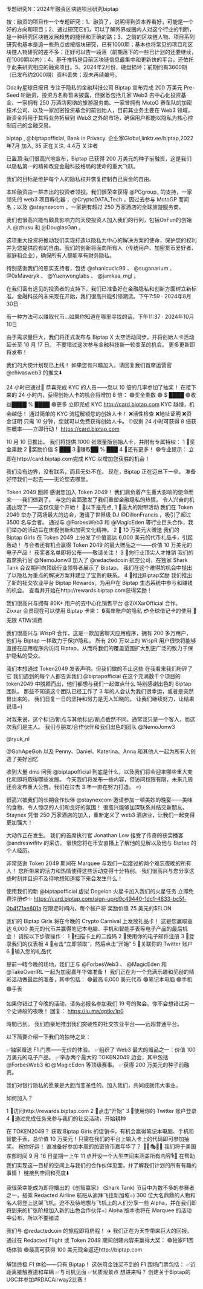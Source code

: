 专题研究N：2024年融资区块链项目研究biptap


按：融资的项目作一个专题研究：1、融资了，说明得到资本界看好，可能是一个好的方向和项目；2、通过研究它们，可以了解外界或圈内人对这个行业的判断，是一种研究区块链发展趋势的捷径和正确的路；3、之前的区块链人物、项目系列研究也基本是追一些热点或按版块研究，已有1000期；基本也将常见的项目和区块链人物研究的差不多；正好可以告一段落（前期落下的一些已计划的还要继续，在1000期以内）；4、基于推特是目前区块链信息最集中和更新快的平台，还依托于此来研究相应的融资项目。5、2024年2月份，硬盘损坏；前期约有3600期（已发布约2000期）资料丢失；现未再续编号。

Odaily星球日报讯 专注于隐私的金融科技公司 Biptap 宣布完成 200 万美元 Pre-Seed 轮融资，投资方名称暂未披露，但据悉包括几家 Web3 去中心化投资基金、一家拥有 250 万酒店网络的旅游服务商、一家曾拥有 MotoG 赛车队的加密技术公司、以及一家加密投资基金的前创始人，目前其业务主要在 Web3 领域，新资金将用于其将业务拓展到 Web3 之外的市场，确保用户都能以隐私为核心控制自己的金融交易。

biptap
,
@biptapofficial,
Bank in Privacy.
企业家Global,linktr.ee/biptap,2022年7月 加入,
35 正在关注,
4.4万 关注者


已置顶:我们很高兴地宣布，Biptap 已获得 200 万美元的种子前融资，这是我们以隐私第一的精神改变金融科技格局的使命的重大飞跃。

我们的目标是维护每个人的隐私权并恢复控制自己资金的自由。

本轮融资由一群杰出的投资者领投。我们很荣幸获得
@PGgroup_
的支持，一家领先的 web3 项目孵化器； 
@CryptoDATA_Tech
 ，因过去参与 MotoGP 而闻名；以及
@staynexcom
 ，一家拥有超过 250 万家酒店的全球旅游服务商。

我们也很高兴能有颇具影响力的天使投资人加入我们的行列，包括OxFun的创始人
@zhusu
和
@DouglasGan
 。

这项重大投资将推动我们实现打造以隐私为中心的解决方案的使命，保护您的权利并为您提供应有的自由。我们的创新将面向所有人（传统用户、加密货币爱好者、家庭和企业），确保所有人都能享有财务隐私。

特别感谢我们的忠实支持者，包括
@shanicucic96
 、 
@suganarium
 、 
@0xMaveryk
 、 
@Yuenwonglabs
 、 
@jamkaa_mgl
 。

在我们富有远见的投资者的支持下，我们已准备好在金融隐私和创新方面树立新标准。金融科技的未来现在开始，我们很高兴能引领潮流。下午7:59 · 2024年8月30日
·

有一种方法可以赚取代币...如果你知道在哪里寻找的话。下午11:37 · 2024年10月10日

由于需求量巨大，我们将正式发布与 Biptap X 太空活动同步，并将创始人卡活动延长至 10 月 17 日。
不要错过这次参与金融科技新一轮变革的机会。
更多更新即将发布！

我们的大使计划现已上线！
如果您有兴趣加入，请回复我们首席运营官
@chivasweb3
的推文⬇️

24 小时已通过🚨
恭喜完成 KYC 的人员——您以 10 倍的几率参加了抽奖！
在接下来的 24 小时内，获得创始人卡的机会将增加 8 倍：
🟢奖金乘数
🟢 $ ████
🟢收益████ % ████
🟢更多
立即完成 KYC http://card.biptap.com
KYC 越慢，机会越低！
通过简单的 KYC 流程解锁您的创始人卡！
❌活性检查
❌地址证明
❌资金证明
只需 10 分钟，您就可以免费获得创始人卡。
⏰仅剩 24 小时可获得 8 倍获胜概率——立即行动！
https://card.biptap.com

10 月 10 日推出。
我们将提供 1000 张限量版创始人卡，并附有专属特权：
1 ⃣奖金乘数
2 ⃣奖励价值 $ ███
3 ⃣赚取██ % ███
4 ⃣还有更多！
🟢专业提示：
立即在http://card.biptap.com完成 KYC 以增加您获胜的机会！

我们没有边界，没有联系，而且无处不在。
现在，Biptap 正在迈出下一步。
准备好带我们一起去——无论您去哪里。

Token 2049 回顾
感谢您加入 Token 2049！
我们肩负着产生重大影响的使命而来——我们做到了。
与您的会面激发了我们重塑金融隐私的热情。
令人兴奋的机遇出现了——这仅仅是个开始！
🧵以下是亮点,
1 ⃣最大的附带活动
我们在 Token 2049 举办了两场最大的边会，邀请了世界级 DJ 
@DillonFrancis
 ，吸引了超过 3500 名与会者。
通过与
@ForbesWeb3
和
@MagicEden
等行业巨头合作，我们举办的活动旨在庆祝创新和加密文化精神。
2 ⃣ 10 万美元大赠送
我们的 Biptap Girls 在 Token 2049 上分发了价值高达 6,000 美元的代币礼品卡，引起轰动！
与会者还有机会赢得 Token 2049 的最大赠品之一——价值 10 万美元的电子产品！
获奖者名单即将公布——敬请关注！
3 ⃣向行业顶尖人才推销
我们的首席执行官
@NemoJonw3
加入了
@redactedcoin
航空公司，在独家 Shark Tank 会议期间向顶级行业领导者展示了 Biptap。
我们在这个难得的机会中提出了以隐私为重点的解决方案并建立了宝贵的联系。
4 ⃣推出Biptap奖励
我们推出了新的社交农业平台 Biptap Rewards，为用户在 Biptap 生态系统中参与和赚钱的机会。
查看并开始在http://rewards.biptap.com获得奖励！

我们很高兴与拥有 80K+ 用户的去中心化销售平台
@ZiXXarOfficial
合作。
Zixxar 会员现在可以使用 Biptap 卡来：
🔒离岸账户的隐私
💳全球借记卡的使用
💸无限 ATM/消费

我们很高兴与 WispR 合作，这是一款加密聊天应用程序，拥有 200 多万用户，他们与 Biptap 一样致力于保护隐私。
所有 200 万以上的 WispR 用户很快将能够直接在应用程序内访问 Biptap，从而将我们的覆盖范围扩大到更广泛的致力于保护隐私的受众。

我们本想通过 Token2049 发表声明，但我们做的不止这些
在我看来我们粉碎了它
我们遇到的每个人都告诉我们
@biptapofficial
在这个充满数千个项目的 token2049 中脱颖而出，他们都想与我们一起做点什么
特别感谢出色的 Biptap 团队。
那些不知道这个团队已经工作了 3 年的人会认为我们很幸运，或者是突然冒出来的。
我们日复一日的坚持和努力是无人知晓的。
让我们继续努力，让结果说话=)

对我来说，这个标记/断点与其他标记/断点截然不同。通常我只是一个客人，而这次我们是主人。
我们与朋友/合作伙伴和我们出色的团队
@NemoJonw3
 
@ryuk_nl
 
@GohApeGoh
以及 Penny、Daniel、Katerina、Anna 和其他人一起为所有人创造了美好回忆

收到大量 dms 问我
@biptapofficial
到底是什么，以及我们将会迎来哪些重大变化和即将取得哪些发展。
今天我们将发布一些内容，但访问权限有限，未来几周还会发布重大公告。我们在过去 3 年一直在努力打造。 =)

很高兴被我们的长期合作伙伴
@staynexcom
邀请参加一顿美妙的晚宴——美味的食物、令人惊叹的人们和良好的氛围！
很高兴能够加深联系并结交新朋友。
Staynex 凭借 250 万家酒店的加入，重新定义了 web3 酒店业，让我们一起变得更加强大！

大动作正在发生。
我们的首席执行官 Jonathan Low 接受了传奇的获奖播客
@andreswifitv
的采访。
很快您将在币安直播上了解他的见解以及他与 Biptap 的个人经历。

非常感谢 Token 2049 期间在 Marquee 与我们一起度过的两个难忘夜晚的所有人！
您所带来的活力和热情使得这些活动变得十分特别。
我们很高兴与您分享这些时刻并且迫不及待地想知道接下来会发生什么！

使用我们的新
@biptapofficial
虚拟 Dogelon 火星卡加入我们的火星任务
立即免费注册💳✨
https://card.biptap.com/sign-up/d9c49440-1dc1-4833-bc5f-0b4f71ae801a
在限定时间内，每个帐户将
奖励价值 25 美元的$ELON

我们的 Biptap Girls 将在今晚的 Crypto Carnival 上发放礼品卡！
这是您赢取高达 6,000 美元的代币并赢得笔记本电脑、手机和智能手表等电子产品的最后机会！
请按以下步骤操作：
1 ⃣扫描卡上的二维码
2 ⃣使用你的电子邮件注册
3 ⃣登录我们的仪表板
4 ⃣点击“立即领取”，然后点击“开始”
5 ⃣关联你的 Twitter 账户
6 ⃣输入您的礼品代

提前一睹今晚的场地，我们正与
@ForbesWeb3
 、 
@MagicEden
和
@TakeOverIRL
一起为加密嘉年华做准备！
我们正在为一个充满乐趣和奖励的精彩活动做最后的准备，其中包括：
🟢最高 6,000 美元代币
🟢笔记本电脑
🟢手机
🟢手表

如果你错过了今晚的活动，请务必报名参加我们 19 号的聚会。你不会想错过另一个史诗般的夜晚！
回复： https://lu.ma/optkv1p0

時間已到。
我们自豪地推出我们突破性的社交农业平台——远超普通平台。

以下简要介绍一下我们的独特之处：

✅独家赠送 F1 门票——无价的体验。
✅组织了 Web3 最大的赠品之一：价值 100 万美元的电子产品。
✅举办两个最大的 TOKEN2049 边会，其中包括
@ForbesWeb3
和
@MagicEden
等顶级赛事。
✅获得 200 万美元的种子前融资。

我们对银行隐私的愿景是大胆而变革性的。加入我们，共同成就伟大事业。

如何加入？

1 ⃣访问http://rewards.biptap.com
2 ⃣点击“开始”
3 ⃣使用你的 Twitter 账户登录
4 ⃣通过完成任务来参与我们的社交活动，开始耕种

在 TOKEN2049？
获取 Biptap Girls 的促销卡，有机会赢得笔记本电脑、手机和智能手表，总价值 10 万美元！只需在我们的平台上输入卡上的代码即可参加抽奖。
祝你好运！
谁准备好参加本周的加密货币嘉年华了？ 🎡🎠🎭🇸🇬
我们将于美国东部时间 9 月 16 日星期一上午 11 点开设一个大型空间来涵盖所有内容🎙️🔔
在帮助我们实现这一目标的空间上与我们的合作伙伴见面，并了解我们计划的所有有趣的事情！
链接到空间和亮度⬇️

我很荣幸能成为即将播出的《创智赢家》 (Shark Tank) 节目中为数不多的参赛者之一，搭乘 Redacted Airline 航班从迪拜飞往新加坡=)
300 位大名鼎鼎的人物和名人将登上这架飞机。迫不及待地想与飞机上的人们分享一些 Alpha，并在我们即将到来的扩张阶段加入新的出色合作伙伴=)
Alpha 版本也将在 Marquee 的活动中公布，所以不要错过

我们与
@redactedcoin
的旅程即将启程！ ✈️
我们正在为天空带来巨大的回报。
通过在 Redacted Flight 或 Token 2049 期间创建内容来赢得大奖：
🟢独家F1围场体验
🟢最高可获得 100 美元现金返还http://biptap.com

解锁终极 F1 体验——只有 Biptap！
这张用金钱买不到的 F1 围场门票包括：
✅近距离接触赛道和车辆
✅与司机见面
✅优质观景点
想进来吗？
创建关于Biptap的UGC并参加#RDACAirway2比赛！
